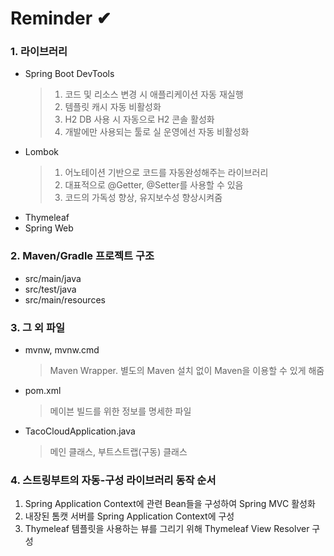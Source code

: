 # Reminder ✔

### 1. 라이브러리
* Spring Boot DevTools
  >1. 코드 및 리소스 변경 시 애플리케이션 자동 재실행
  >2. 템플릿 캐시 자동 비활성화
  >3. H2 DB 사용 시 자동으로 H2 콘솔 활성화
  >4. 개발에만 사용되는 툴로 실 운영에선 자동 비활성화
* Lombok
    >1. 어노테이션 기반으로 코드를 자동완성해주는 라이브러리
    >2. 대표적으로 @Getter, @Setter를 사용할 수 있음
    >3. 코드의 가독성 향상, 유지보수성 향상시켜줌
* Thymeleaf
* Spring Web

### 2. Maven/Gradle 프로젝트 구조
* src/main/java
* src/test/java
* src/main/resources
  
### 3. 그 외 파일
* mvnw, mvnw.cmd
    > Maven Wrapper. 별도의 Maven 설치 없이 Maven을 이용할 수 있게 해줌
* pom.xml
  > 메이븐 빌드를 위한 정보를 명세한 파일
* TacoCloudApplication.java
  > 메인 클래스, 부트스트랩(구동) 클래스

### 4. 스트링부트의 자동-구성 라이브러리 동작 순서
  1. Spring Application Context에 관련 Bean들을 구성하여 Spring MVC 활성화
  2. 내장된 톰캣 서버를 Spring Application Context에 구성
  3. Thymeleaf 템플릿을 사용하는 뷰를 그리기 위해 Thymeleaf View Resolver 구성